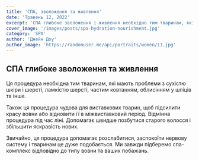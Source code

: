 ```yaml
---
title: 'СПА, зволоження та живлення'
date: 'Травень 12, 2022'
excerpt: 'СПА глибоке зволоження і живлення необхідно тим тваринам, які мають проблеми з сухістю шкіри і шерсті, ламкістю шерсті, частим ковтанням, облисінням у шпіців та інше'
cover_image: '/images/posts/spa-hydration-nourishment.jpg'
category: 'SPA'
author: 'Джейн Доу'
author_image: 'https://randomuser.me/api/portraits/women/11.jpg'
---
```


## СПА глибоке зволоження та живлення
Ця процедура необхідна тим тваринам, які мають проблеми з сухістю шкіри і шерсті, ламкістю шерсті, частим ковтанням, облисінням у шпіців та інше.

Також ця процедура чудова для виставкових тварин, щоб підсилити красу вовни або відновити її в міжвиставковий період.
Відмінна процедура під час ліні. Допомагає швидше позбутися старого волосся і збільшити яскравість нових.

Звичайно, ця процедура допомагає розслабитися, заспокоїти нервову систему і тваринам це дуже подобається.
Ми завжди підберемо спа-комплекс відповідно до типу вовни та ваших побажань.

